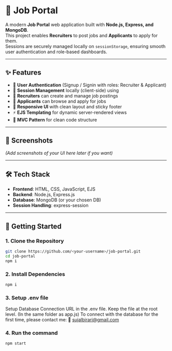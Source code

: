 # 🚀 Job Portal

A modern **Job Portal** web application built with **Node.js, Express, and MongoDB**.  
This project enables **Recruiters** to post jobs and **Applicants** to apply for them.  
Sessions are securely managed locally on `sessionStorage`, ensuring smooth user authentication and role-based dashboards.

---

## ✨ Features

- 👤 **User Authentication** (Signup / Signin with roles: Recruiter & Applicant)
- 🔐 **Session Management** locally (client-side) using 
- 📝 **Recruiters** can create and manage job postings
- 📄 **Applicants** can browse and apply for jobs
- 🎨 **Responsive UI** with clean layout and sticky footer
- ⚡ **EJS Templating** for dynamic server-rendered views
- 📂 **MVC Pattern** for clean code structure

---

## 📸 Screenshots

_(Add screenshots of your UI here later if you want)_  

---

## 🛠️ Tech Stack

- **Frontend**: HTML, CSS, JavaScript, EJS  
- **Backend**: Node.js, Express.js  
- **Database**: MongoDB (or your chosen DB)  
- **Session Handling**: express-session  

---

## 🚦 Getting Started

### 1. Clone the Repository
```bash
git clone https://github.com/<your-username>/job-portal.git
cd job-portal
npm i
```
### 2. Install Dependencies
```bash
npm i
```
### 3. Setup .env file
Setup Database Connection URL in the .env file.
Keep the file at the root level. (In the same folder as app.js)
To connect with the database for the first time, please contact me:
📧 sujalbirari@gmail.com

### 4. Run the command
```bash
npm start
```
